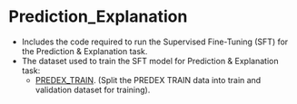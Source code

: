 # Prediction_Explanation
   - Includes the code required to run the Supervised Fine-Tuning (SFT) for the Prediction & Explanation task.
   - The dataset used to train the SFT model for Prediction & Explanation task:
      	- [PREDEX_TRAIN](https://huggingface.co/datasets/L-NLProc/PredEx). 
         (Split the PREDEX TRAIN data into train and validation dataset for training).
